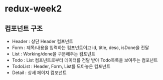 # redux-week2

## 컴포넌트 구조
- Header : 상단 Header 컴포넌트
- Form : 제목/내용을 입력하는 컴포넌트이고 id, title, desc, isDone을 전달
- List : Working/done을 구분해주는 컴포넌트
- Todo : List 컴포넌트로부터 데이터를 전달 받아 Todo목록을 보여주는 컴포넌트
- TodoList : Header, Form, List를 모아놓은 컴포넌트
- Detail : 상세 페이지 컴포넌트
